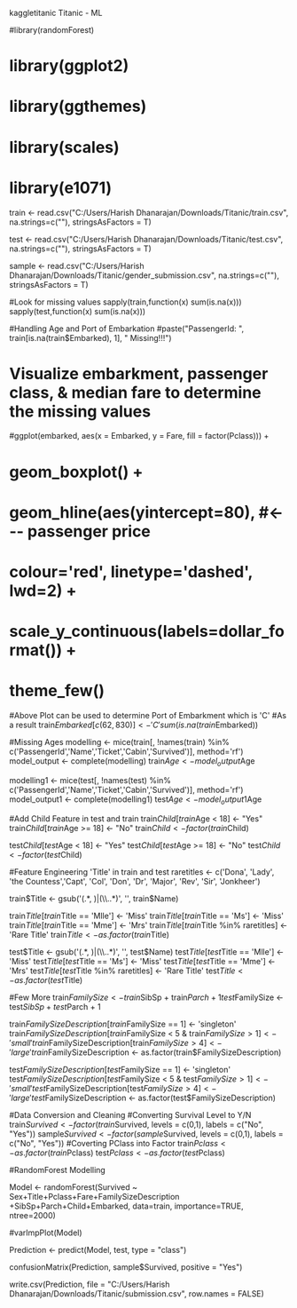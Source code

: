 kaggletitanic
Titanic - ML

#library(randomForest)
# library(ggplot2)
# library(ggthemes)
# library(scales)
# library(e1071)

train <- read.csv("C:/Users/Harish Dhanarajan/Downloads/Titanic/train.csv", 
                  na.strings=c(""), stringsAsFactors = T)

test <- read.csv("C:/Users/Harish Dhanarajan/Downloads/Titanic/test.csv", 
                 na.strings=c(""), stringsAsFactors = T)

sample <- read.csv("C:/Users/Harish Dhanarajan/Downloads/Titanic/gender_submission.csv", 
                   na.strings=c(""), stringsAsFactors = T)

#Look for missing values
sapply(train,function(x) sum(is.na(x)))
sapply(test,function(x) sum(is.na(x)))

#Handling Age and Port of Embarkation
#paste("PassengerId: ", train[is.na(train$Embarked), 1], 
" Missing!!!")

# Visualize embarkment, passenger class, & median fare to determine the missing values
#ggplot(embarked, aes(x = Embarked, y = Fare, fill = factor(Pclass))) +
#  geom_boxplot() +
#  geom_hline(aes(yintercept=80), #<--- passenger price
#             colour='red', linetype='dashed', lwd=2) +
#  scale_y_continuous(labels=dollar_format()) +
#  theme_few()

#Above Plot can be used to determine Port of Embarkment which is 'C'
#As a result
train$Embarked[c(62, 830)] <- 'C'
sum(is.na(train$Embarked))

#Missing Ages
modelling <- mice(train[, !names(train) %in%
                          c('PassengerId','Name','Ticket','Cabin','Survived')], method='rf')
model_output <- complete(modelling)
train$Age <- model_output$Age

modelling1 <- mice(test[, !names(test) %in%
               c('PassengerId','Name','Ticket','Cabin','Survived')], method='rf')
model_output1 <- complete(modelling1)
test$Age <- model_output1$Age

#Add Child Feature in test and train
train$Child[train$Age < 18] <- "Yes"
train$Child[train$Age >= 18] <- "No"
train$Child <- factor(train$Child)

test$Child[test$Age < 18] <- "Yes"
test$Child[test$Age >= 18] <- "No"
test$Child <- factor(test$Child)

#Feature Engineering 'Title' in train and test
raretitles <- c('Dona', 'Lady', 'the Countess','Capt', 'Col', 'Don',
                'Dr', 'Major', 'Rev', 'Sir', 'Jonkheer')

train$Title <- gsub('(.*, )|(\\..*)', '', train$Name)

train$Title[train$Title == 'Mlle']        <- 'Miss' 
train$Title[train$Title == 'Ms']          <- 'Miss'
train$Title[train$Title == 'Mme']         <- 'Mrs' 
train$Title[train$Title %in% raretitles]  <- 'Rare Title'
train$Title <- as.factor(train$Title)

test$Title <- gsub('(.*, )|(\\..*)', '', test$Name)
test$Title[test$Title == 'Mlle']        <- 'Miss' 
test$Title[test$Title == 'Ms']          <- 'Miss'
test$Title[test$Title == 'Mme']         <- 'Mrs' 
test$Title[test$Title %in% raretitles]  <- 'Rare Title'
test$Title <- as.factor(test$Title)

#Few More
train$FamilySize <- train$SibSp + train$Parch + 1
test$FamilySize <- test$SibSp + test$Parch + 1

train$FamilySizeDescription[train$FamilySize == 1] <- 'singleton'
train$FamilySizeDescription[train$FamilySize < 5 & train$FamilySize > 1] <- 'small'
train$FamilySizeDescription[train$FamilySize > 4] <- 'large'
train$FamilySizeDescription <- as.factor(train$FamilySizeDescription)

test$FamilySizeDescription[test$FamilySize == 1] <- 'singleton'
test$FamilySizeDescription[test$FamilySize < 5 & test$FamilySize > 1] <- 'small'
test$FamilySizeDescription[test$FamilySize > 4] <- 'large'
test$FamilySizeDescription <- as.factor(test$FamilySizeDescription)


#Data Conversion and Cleaning
#Converting Survival Level to Y/N
train$Survived <- factor(train$Survived, levels = c(0,1), 
                         labels = c("No", "Yes"))
sample$Survived <- factor(sample$Survived, levels = c(0,1), 
                          labels = c("No", "Yes"))
#Coverting PClass into Factor
train$Pclass <- as.factor(train$Pclass)
test$Pclass <- as.factor(test$Pclass)

#RandomForest Modelling

Model <- randomForest(Survived ~ Sex+Title+Pclass+Fare+FamilySizeDescription
                      +SibSp+Parch+Child+Embarked, data=train, importance=TRUE, ntree=2000)

#varImpPlot(Model)

Prediction <-  predict(Model, test, type = "class")

confusionMatrix(Prediction, sample$Survived, positive = "Yes")

write.csv(Prediction, file = "C:/Users/Harish Dhanarajan/Downloads/Titanic/submission.csv", row.names = FALSE)
